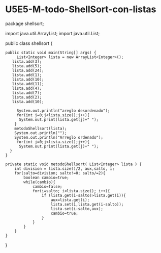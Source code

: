 # U5E5-M-todo-ShellSort-con-listas
package shellsort;

import java.util.ArrayList;
import java.util.List;

public class shellsort {

    
    public static void main(String[] args) {
         List<Integer> lista = new ArrayList<Integer>();
       lista.add(3);
       lista.add(5);
       lista.add(24);
       lista.add(1);
       lista.add(10);
       lista.add(11);
       lista.add(4);
       lista.add(7);
       lista.add(2);
       lista.add(10);
       
         System.out.println("areglo desordenado");
         for(int j=0;j<lista.size();j++){
          System.out.print(lista.get(j)+" ");
        }
        metodoShellsort(lista);
        System.out.println("");
        System.out.println("Arreglo ordenado");
         for(int j=0;j<lista.size();j++){
          System.out.print(lista.get(j)+" ");
      }
    }

    private static void metodoShellsort( List<Integer> lista ) {
        int division = lista.size()/2, aux,salto, i;
        for(salto=division; salto!=0; salto/=2){
            boolean cambio=true;
            while(cambio){
                cambio=false;
                for(i=salto; i<lista.size(); i++){
                    if (lista.get(i-salto)>lista.get(i)){
                        aux=lista.get(i);
                        lista.set(i,lista.get(i-salto));
                        lista.set(i-salto,aux);
                        cambio=true;
                    }
                }
            }
        }
    }

    
    
}
